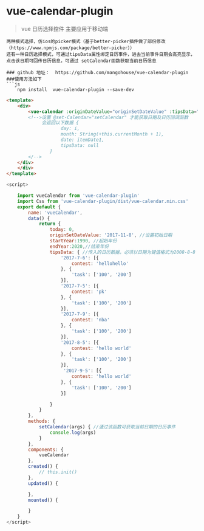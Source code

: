 # vue-calendar-plugin

> vue 日历选择控件
主要应用于移动端
```
两种模式选择，仿ios的picker模式（基于better-picker插件做了部份修改（https://www.npmjs.com/package/better-picker））
还有一种日历选择模式，可通过tipsData属性绑定日历事件，进去当前事件日期会高亮显示，点击该日期可回传日历信息，可通过 setCalendar函数获取当前日历信息

### github 地址：  https://github.com/mangohouse/vue-calendar-plugin
###使用方法如下
```js
    npm install  vue-calendar-plugin --save-dev
```
```html
<template>
    <div>
        <vue-calendar :originDateValue="originSetDateValue" :tipsData="tipsData" @set-Calendar="setCalendar" :startYear="startYear" :endYear="endYear"></vue-calendar>
        <!-->设置 @set-Calendar="setCalendar" 才能获取日期及日历回调函数
             会返回以下数据 {
                    day: i,
                    month: String(+this.currentMonth + 1),
                    date: itemDate1,
                    tipsData: null
                }
        </-->
    </div>
    </div>
</template>
```
```js
<script>

    import vueCalendar from 'vue-calendar-plugin'
    import Css from 'vue-calendar-plugin/dist/vue-calendar.min.css'
    export default {
        name: 'vueCalendar',
        data() {
            return {
                today: 0,
                originSetDateValue: '2017-11-8', //设置初始日期
                startYear:1990, //起始年份
                endYear:2020,//结束年份
                tipsData: { //传入的日历数据，必须以日期为键值格式为2008-8-8
                    '2017-7-6': [{
                        contest: 'hellohello'
                    }, {
                        'task': ['100', '200']
                    }],
                    '2017-7-5': [{
                        contest: 'pk'
                    }, {
                        'task': ['100', '200']
                    }],
                    '2017-7-9': [{
                        contest: 'nba'
                    }, {
                        'task': ['100', '200']
                    }],
                    '2017-8-5': [{
                        contest: 'hello world'
                    }, {
                        'task': ['100', '200']
                    }],
                     '2017-9-5': [{
                        contest: 'hello world'
                    }, {
                        'task': ['100', '200']
                    }]

                }
            }
        },
        methods: {
            setCalendar(args) { //通过该函数可获取当前日期的日历事件
                console.log(args)
            }
        },
        components: {
            vueCalendar
        },
        created() {
            // this.init()
        },
        updated() {

        },
        mounted() {

        }
    }
</script>
```


</html>
